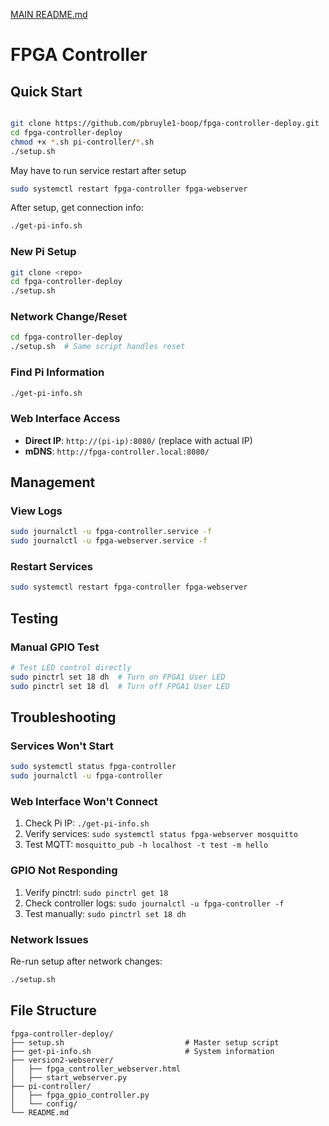 [MAIN README.md](https://github.com/user-attachments/files/22437116/MAIN.README.md)
# FPGA Controller 

## Quick Start

```bash

git clone https://github.com/pbruyle1-boop/fpga-controller-deploy.git
cd fpga-controller-deploy
chmod +x *.sh pi-controller/*.sh
./setup.sh
```
May have to run service restart after setup
```bash
sudo systemctl restart fpga-controller fpga-webserver
```

After setup, get connection info:
```bash
./get-pi-info.sh
```

### New Pi Setup
```bash
git clone <repo>
cd fpga-controller-deploy
./setup.sh
```

### Network Change/Reset
```bash
cd fpga-controller-deploy
./setup.sh  # Same script handles reset
```

### Find Pi Information
```bash
./get-pi-info.sh
```

### Web Interface Access
- **Direct IP**: `http://(pi-ip):8080/` (replace with actual IP)
- **mDNS**: `http://fpga-controller.local:8080/`
  
## Management

### View Logs
```bash
sudo journalctl -u fpga-controller.service -f
sudo journalctl -u fpga-webserver.service -f
```

### Restart Services
```bash
sudo systemctl restart fpga-controller fpga-webserver
```

## Testing

### Manual GPIO Test
```bash
# Test LED control directly
sudo pinctrl set 18 dh  # Turn on FPGA1 User LED
sudo pinctrl set 18 dl  # Turn off FPGA1 User LED
```

## Troubleshooting

### Services Won't Start
```bash
sudo systemctl status fpga-controller
sudo journalctl -u fpga-controller
```

### Web Interface Won't Connect
1. Check Pi IP: `./get-pi-info.sh`
2. Verify services: `sudo systemctl status fpga-webserver mosquitto`
3. Test MQTT: `mosquitto_pub -h localhost -t test -m hello`

### GPIO Not Responding
1. Verify pinctrl: `sudo pinctrl get 18`
2. Check controller logs: `sudo journalctl -u fpga-controller -f`
3. Test manually: `sudo pinctrl set 18 dh`

### Network Issues
Re-run setup after network changes:
```bash
./setup.sh
```

## File Structure

```
fpga-controller-deploy/
├── setup.sh                           # Master setup script
├── get-pi-info.sh                     # System information
├── version2-webserver/
│   ├── fpga_controller_webserver.html
│   ├── start_webserver.py
├── pi-controller/
│   ├── fpga_gpio_controller.py
│   └── config/
└── README.md                         
```
